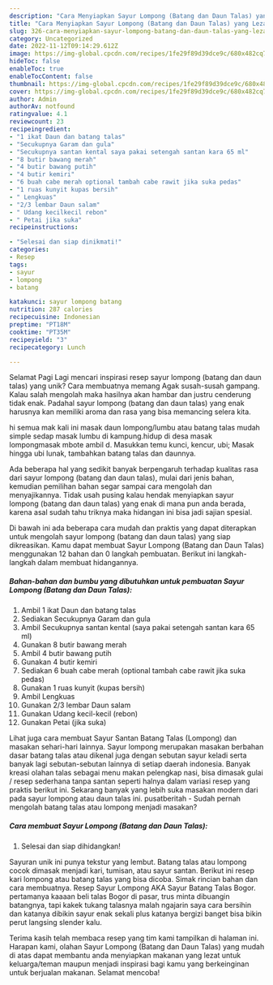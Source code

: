 ```yaml
---
description: "Cara Menyiapkan Sayur Lompong (Batang dan Daun Talas) yang Lezat Sekali"
title: "Cara Menyiapkan Sayur Lompong (Batang dan Daun Talas) yang Lezat Sekali"
slug: 326-cara-menyiapkan-sayur-lompong-batang-dan-daun-talas-yang-lezat-sekali
category: Uncategorized
date: 2022-11-12T09:14:29.612Z
image: https://img-global.cpcdn.com/recipes/1fe29f89d39dce9c/680x482cq70/sayur-lompong-batang-dan-daun-talas-foto-resep-utama.jpg
hideToc: false
enableToc: true
enableTocContent: false
thumbnail: https://img-global.cpcdn.com/recipes/1fe29f89d39dce9c/680x482cq70/sayur-lompong-batang-dan-daun-talas-foto-resep-utama.jpg
cover: https://img-global.cpcdn.com/recipes/1fe29f89d39dce9c/680x482cq70/sayur-lompong-batang-dan-daun-talas-foto-resep-utama.jpg
author: Admin
authorAv: notfound
ratingvalue: 4.1
reviewcount: 23
recipeingredient:
- "1 ikat Daun dan batang talas"
- "Secukupnya Garam dan gula"
- "Secukupnya santan kental saya pakai setengah santan kara 65 ml"
- "8 butir bawang merah"
- "4 butir bawang putih"
- "4 butir kemiri"
- "6 buah cabe merah optional tambah cabe rawit jika suka pedas"
- "1 ruas kunyit kupas bersih"
- " Lengkuas"
- "2/3 lembar Daun salam"
- " Udang kecilkecil rebon"
- " Petai jika suka"
recipeinstructions:

- "Selesai dan siap dinikmati!"
categories:
- Resep
tags:
- sayur
- lompong
- batang

katakunci: sayur lompong batang 
nutrition: 287 calories
recipecuisine: Indonesian
preptime: "PT18M"
cooktime: "PT35M"
recipeyield: "3"
recipecategory: Lunch

---
```



Selamat Pagi Lagi mencari inspirasi resep sayur lompong (batang dan daun talas) yang unik? Cara membuatnya memang Agak susah-susah gampang. Kalau salah mengolah maka hasilnya akan hambar dan justru cenderung tidak enak. Padahal sayur lompong (batang dan daun talas) yang enak harusnya kan memiliki aroma dan rasa yang bisa memancing selera kita.


hi semua mak kali ini masak daun lompong/lumbu atau batang talas mudah simple sedap masak lumbu di kampung.hidup di desa masak lompongmasak mbote ambil d. Masukkan temu kunci, kencur, ubi; Masak hingga ubi lunak, tambahkan batang talas dan daunnya.

Ada beberapa hal yang sedikit banyak berpengaruh terhadap kualitas rasa dari sayur lompong (batang dan daun talas), mulai dari jenis bahan, kemudian pemilihan bahan segar sampai cara mengolah dan menyajikannya. Tidak usah pusing kalau hendak menyiapkan sayur lompong (batang dan daun talas) yang enak di mana pun anda berada, karena asal sudah tahu triknya maka hidangan ini bisa jadi sajian spesial.


Di bawah ini ada beberapa cara mudah dan praktis yang dapat diterapkan untuk mengolah sayur lompong (batang dan daun talas) yang siap dikreasikan. Kamu dapat membuat Sayur Lompong (Batang dan Daun Talas) menggunakan 12 bahan dan 0 langkah pembuatan. Berikut ini langkah-langkah dalam membuat hidangannya.

<!--inarticleads1-->

##### Bahan-bahan dan bumbu yang dibutuhkan untuk pembuatan Sayur Lompong (Batang dan Daun Talas):

1. Ambil 1 ikat Daun dan batang talas
1. Sediakan Secukupnya Garam dan gula
1. Ambil Secukupnya santan kental (saya pakai setengah santan kara 65 ml)
1. Gunakan 8 butir bawang merah
1. Ambil 4 butir bawang putih
1. Gunakan 4 butir kemiri
1. Sediakan 6 buah cabe merah (optional tambah cabe rawit jika suka pedas)
1. Gunakan 1 ruas kunyit (kupas bersih)
1. Ambil  Lengkuas
1. Gunakan 2/3 lembar Daun salam
1. Gunakan  Udang kecil-kecil (rebon)
1. Gunakan  Petai (jika suka)


Lihat juga cara membuat Sayur Santan Batang Talas (Lompong) dan masakan sehari-hari lainnya. Sayur lompong merupakan masakan berbahan dasar batang talas atau dikenal juga dengan sebutan sayur keladi serta banyak lagi sebutan-sebutan lainnya di setiap daerah indonesia. Banyak kreasi olahan talas sebagai menu makan pelengkap nasi, bisa dimasak gulai / resep sederhana tanpa santan seperti halnya dalam variasi resep yang praktis berikut ini. Sekarang banyak yang lebih suka masakan modern dari pada sayur lompong atau daun talas ini. pusatberitah - Sudah pernah mengolah batang talas atau lompong menjadi masakan? 

<!--inarticleads2-->

##### Cara membuat Sayur Lompong (Batang dan Daun Talas):


1. Selesai dan siap dihidangkan!

Sayuran unik ini punya tekstur yang lembut. Batang talas atau lompong cocok dimasak menjadi kari, tumisan, atau sayur santan. Berikut ini resep kari lompong atau batang talas yang bisa dicoba. Simak rincian bahan dan cara membuatnya. Resep Sayur Lompong AKA Sayur Batang Talas Bogor. pertamanya kaaaan beli talas Bogor di pasar, trus minta dibuangin batangnya, tapi kakek tukang talasnya malah ngajarin saya cara bersihin dan katanya dibikin sayur enak sekali plus katanya bergizi banget bisa bikin perut langsing slender kalu. 

Terima kasih telah membaca resep yang tim kami tampilkan di halaman ini. Harapan kami, olahan Sayur Lompong (Batang dan Daun Talas) yang mudah di atas dapat membantu anda menyiapkan makanan yang lezat untuk keluarga/teman maupun menjadi inspirasi bagi kamu yang berkeinginan untuk berjualan makanan. Selamat mencoba!
